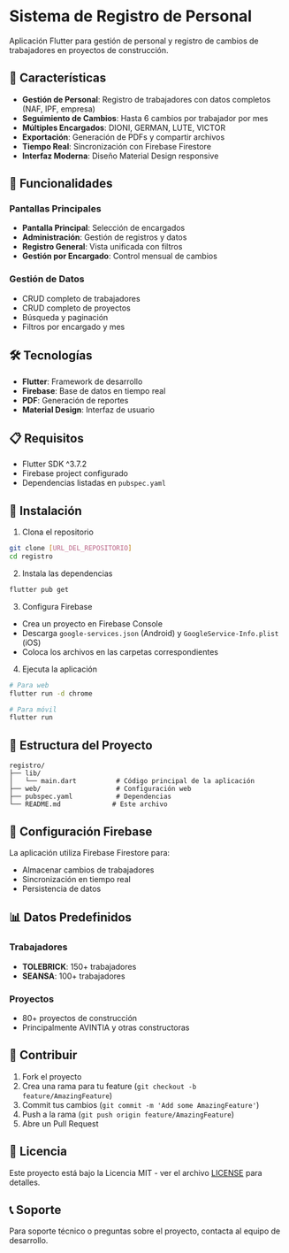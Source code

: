 # Sistema de Registro de Personal

Aplicación Flutter para gestión de personal y registro de cambios de trabajadores en proyectos de construcción.

## 🚀 Características

- **Gestión de Personal**: Registro de trabajadores con datos completos (NAF, IPF, empresa)
- **Seguimiento de Cambios**: Hasta 6 cambios por trabajador por mes
- **Múltiples Encargados**: DIONI, GERMAN, LUTE, VICTOR
- **Exportación**: Generación de PDFs y compartir archivos
- **Tiempo Real**: Sincronización con Firebase Firestore
- **Interfaz Moderna**: Diseño Material Design responsive

## 📱 Funcionalidades

### Pantallas Principales
- **Pantalla Principal**: Selección de encargados
- **Administración**: Gestión de registros y datos
- **Registro General**: Vista unificada con filtros
- **Gestión por Encargado**: Control mensual de cambios

### Gestión de Datos
- CRUD completo de trabajadores
- CRUD completo de proyectos
- Búsqueda y paginación
- Filtros por encargado y mes

## 🛠️ Tecnologías

- **Flutter**: Framework de desarrollo
- **Firebase**: Base de datos en tiempo real
- **PDF**: Generación de reportes
- **Material Design**: Interfaz de usuario

## 📋 Requisitos

- Flutter SDK ^3.7.2
- Firebase project configurado
- Dependencias listadas en `pubspec.yaml`

## 🚀 Instalación

1. Clona el repositorio
```bash
git clone [URL_DEL_REPOSITORIO]
cd registro
```

2. Instala las dependencias
```bash
flutter pub get
```

3. Configura Firebase
- Crea un proyecto en Firebase Console
- Descarga `google-services.json` (Android) y `GoogleService-Info.plist` (iOS)
- Coloca los archivos en las carpetas correspondientes

4. Ejecuta la aplicación
```bash
# Para web
flutter run -d chrome

# Para móvil
flutter run
```

## 📁 Estructura del Proyecto

```
registro/
├── lib/
│   └── main.dart          # Código principal de la aplicación
├── web/                   # Configuración web
├── pubspec.yaml           # Dependencias
└── README.md             # Este archivo
```

## 🔧 Configuración Firebase

La aplicación utiliza Firebase Firestore para:
- Almacenar cambios de trabajadores
- Sincronización en tiempo real
- Persistencia de datos

## 📊 Datos Predefinidos

### Trabajadores
- **TOLEBRICK**: 150+ trabajadores
- **SEANSA**: 100+ trabajadores

### Proyectos
- 80+ proyectos de construcción
- Principalmente AVINTIA y otras constructoras

## 🤝 Contribuir

1. Fork el proyecto
2. Crea una rama para tu feature (`git checkout -b feature/AmazingFeature`)
3. Commit tus cambios (`git commit -m 'Add some AmazingFeature'`)
4. Push a la rama (`git push origin feature/AmazingFeature`)
5. Abre un Pull Request

## 📄 Licencia

Este proyecto está bajo la Licencia MIT - ver el archivo [LICENSE](LICENSE) para detalles.

## 📞 Soporte

Para soporte técnico o preguntas sobre el proyecto, contacta al equipo de desarrollo.
